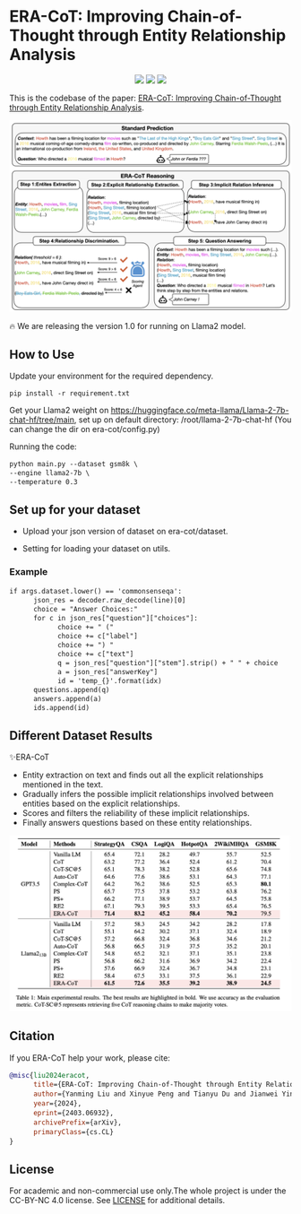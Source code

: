 # ERA-CoT: Improving Chain-of-Thought through Entity Relationship Analysis

<p align="center">
<img src='https://img.shields.io/badge/Code%20License-Apache_2.0-green.svg'></a>
<img src='https://img.shields.io/badge/python-3.9+-blue.svg'>
<img src='https://img.shields.io/badge/Data%20License-CC%20By%20NC%204.0-red.svg'>
</p>

This is the codebase of the paper: [ERA-CoT: Improving Chain-of-Thought through Entity Relationship Analysis](https://arxiv.org/abs/2403.06932).

![Framework of ERA-CoT](era-cot.png)


🔥 We are releasing the version 1.0 for running on Llama2 model.

## How to Use

Update your environment for the required dependency. 

```shell
pip install -r requirement.txt
```

Get your Llama2 weight on https://huggingface.co/meta-llama/Llama-2-7b-chat-hf/tree/main, set up on default directory: /root/llama-2-7b-chat-hf (You can change the dir on era-cot/config.py)

Running the code:

```shell
python main.py --dataset gsm8k \
--engine llama2-7b \
--temperature 0.3
```

## Set up for your dataset

* Upload your json version of dataset on era-cot/dataset.

* Setting for loading your dataset on utils.

### Example

```shell
if args.dataset.lower() == 'commonsenseqa':
      json_res = decoder.raw_decode(line)[0]
      choice = "Answer Choices:"
      for c in json_res["question"]["choices"]:
            choice += " ("
            choice += c["label"]
            choice += ") "
            choice += c["text"]
            q = json_res["question"]["stem"].strip() + " " + choice
            a = json_res["answerKey"]
            id = 'temp_{}'.format(idx)
      questions.append(q)
      answers.append(a)
      ids.append(id)
```

## Different Dataset Results

✨ERA-CoT

* Entity extraction on text and finds out all the explicit relationships mentioned in the text.
* Gradually infers the possible implicit relationships involved between entities based on the explicit relationships.
* Scores and filters the reliability of these implicit relationships.
* Finally answers questions based on these entity relationships. 

![Result](result.png)

## Citation

If you ERA-CoT help your work, please cite:

```bibtex 
@misc{liu2024eracot,
      title={ERA-CoT: Improving Chain-of-Thought through Entity Relationship Analysis}, 
      author={Yanming Liu and Xinyue Peng and Tianyu Du and Jianwei Yin and Weihao Liu and Xuhong Zhang},
      year={2024},
      eprint={2403.06932},
      archivePrefix={arXiv},
      primaryClass={cs.CL}
}

```

## License
For academic and non-commercial use only.The whole project is under the CC-BY-NC 4.0 license. See [LICENSE](https://creativecommons.org/licenses/by-nc-sa/4.0/) for additional details.
